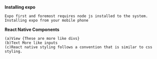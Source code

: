 **Installing expo**

```
Expo first and foremost requires node js installed to the system.
Installing expo from your mobile phone

```

**React Native Components**

```
(a)View {These are more like divs}
(b)Text More like inputs
(c)React native styling follows a convention that is similar to css styling.

```
